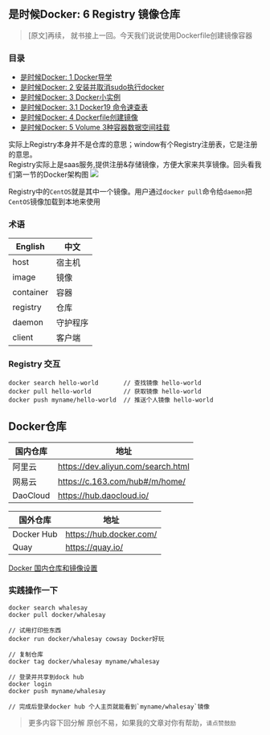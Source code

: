 ## 是时候Docker: 6 Registry 镜像仓库

> [原文]再续，
就书接上一回。今天我们说说使用Dockerfile创建镜像容器

### 目录
- [是时候Docker: 1 Docker导学](https://juejin.im/post/5d8c169c6fb9a04e0855a141)
- [是时候Docker: 2 安装并取消sudo执行docker](https://juejin.im/post/5d8d60c651882509453c1e83)
- [是时候Docker: 3 Docker小实例](https://juejin.im/post/5d91d21c518825094d62676b)
- [是时候Docker: 3.1 Docker19 命令速查表](https://juejin.im/post/5d9409b95188252af43b7632)
- [是时候Docker: 4 Dockerfile创建镜像](https://juejin.im/post/5d91d7fe5188250970132e2b)
- [是时候Docker: 5 Volume 3种容器数据空间挂载](https://juejin.im/post/5d9409f951882509165fe909)

实际上Registry本身并不是仓库的意思；window有个Registry注册表，它是注册的意思。<br />
Registry实际上是saas服务,提供注册&存储镜像，方便大家来共享镜像。回头看我们第一节的Docker架构图
![](https://user-gold-cdn.xitu.io/2019/9/26/16d6dc329bcbe46f?w=682&h=371&f=png&s=97515)

Registry中的`CentOS`就是其中一个镜像。用户通过`docker pull`命令给`daemon`把`CentOS`镜像加载到本地来使用

### 术语
| English | 中文 |
| ------- | ---- |
| host | 宿主机 |
| image | 镜像 |
| container | 容器 |
| registry | 仓库 |
| daemon | 守护程序 |
| client | 客户端 |

### Registry 交互
```shell
docker search hello-world       // 查找镜像 hello-world
docker pull hello-world         // 获取镜像 hello-world
docker push myname/hello-world  // 推送个人镜像 hello-world
```

## Docker仓库
| 国内仓库 | 地址 |
| ------- | ---- |
| 阿里云 | https://dev.aliyun.com/search.html |
| 网易云 | https://c.163.com/hub#/m/home/ |
| DaoCloud | https://hub.daocloud.io/ |

| 国外仓库 | 地址 |
| ------- | ---- |
| Docker Hub | https://hub.docker.com/ |
| Quay | https://quay.io/ |

[Docker 国内仓库和镜像设置](https://www.cnblogs.com/wushuaishuai/p/9984228.html)

### 实践操作一下
```shell
docker search whalesay
docker pull docker/whalesay

// 试用打印些东西
docker run docker/whalesay cowsay Docker好玩

// 复制仓库
docker tag docker/whalesay myname/whalesay

// 登录并共享到dock hub
docker login
docker push myname/whalesay   

// 完成后登录docker hub 个人主页就能看到`myname/whalesay`镜像
```


>更多内容下回分解
原创不易，如果我的文章对你有帮助，`请点赞鼓励`